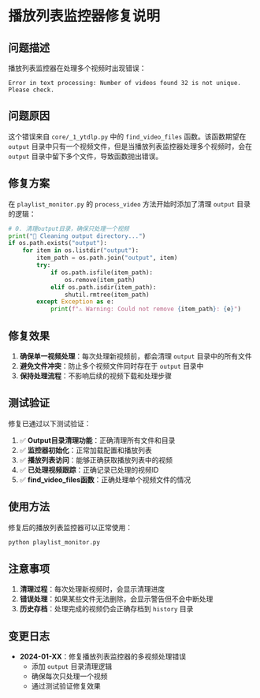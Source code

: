 # 播放列表监控器修复说明

## 问题描述

播放列表监控器在处理多个视频时出现错误：
```
Error in text processing: Number of videos found 32 is not unique. Please check.
```

## 问题原因

这个错误来自 `core/_1_ytdlp.py` 中的 `find_video_files` 函数。该函数期望在 `output` 目录中只有一个视频文件，但是当播放列表监控器处理多个视频时，会在 `output` 目录中留下多个文件，导致函数抛出错误。

## 修复方案

在 `playlist_monitor.py` 的 `process_video` 方法开始时添加了清理 `output` 目录的逻辑：

```python
# 0. 清理output目录，确保只处理一个视频
print("🧹 Cleaning output directory...")
if os.path.exists("output"):
    for item in os.listdir("output"):
        item_path = os.path.join("output", item)
        try:
            if os.path.isfile(item_path):
                os.remove(item_path)
            elif os.path.isdir(item_path):
                shutil.rmtree(item_path)
        except Exception as e:
            print(f"⚠️ Warning: Could not remove {item_path}: {e}")
```

## 修复效果

1. **确保单一视频处理**：每次处理新视频前，都会清理 `output` 目录中的所有文件
2. **避免文件冲突**：防止多个视频文件同时存在于 `output` 目录中
3. **保持处理流程**：不影响后续的视频下载和处理步骤

## 测试验证

修复已通过以下测试验证：

1. ✅ **Output目录清理功能**：正确清理所有文件和目录
2. ✅ **监控器初始化**：正常加载配置和播放列表
3. ✅ **播放列表访问**：能够正确获取播放列表中的视频
4. ✅ **已处理视频跟踪**：正确记录已处理的视频ID
5. ✅ **find_video_files函数**：正确处理单个视频文件的情况

## 使用方法

修复后的播放列表监控器可以正常使用：

```bash
python playlist_monitor.py
```

## 注意事项

1. **清理过程**：每次处理新视频时，会显示清理进度
2. **错误处理**：如果某些文件无法删除，会显示警告但不会中断处理
3. **历史存档**：处理完成的视频仍会正确存档到 `history` 目录

## 变更日志

- **2024-01-XX**：修复播放列表监控器的多视频处理错误
  - 添加 `output` 目录清理逻辑
  - 确保每次只处理一个视频
  - 通过测试验证修复效果 